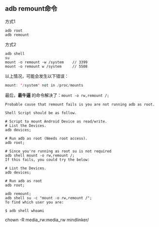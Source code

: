 ## adb remount命令

方式1

```shell
adb root
adb remount
```

方式2

```shell
adb shell
su
mount -o remount -w /system    // 3399
mount -o remount w /system     // 5508
```

以上情况，可能会发生以下错误：

```java
mount: '/system' not in /proc/mounts
```

最后，**最牛逼** 的命令解决了：`mount -o rw,remount /;`

```shell
Probable cause that remount fails is you are not running adb as root.

Shell Script should be as follow.

# Script to mount Android Device as read/write.
# List the Devices.
adb devices;

# Run adb as root (Needs root access).
adb root;

# Since you're running as root su is not required
adb shell mount -o rw,remount /;
If this fails, you could try the below:

# List the Devices.
adb devices;

# Run adb as root
adb root;

adb remount;
adb shell su -c "mount -o rw,remount /";
To find which user you are:

$ adb shell whoami  
```

chown -R media_rw:media_rw mindlinker/    
